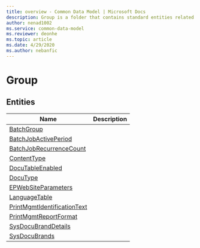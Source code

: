 ```yaml
---
title: overview - Common Data Model | Microsoft Docs
description: Group is a folder that contains standard entities related to the Common Data Model.
author: nenad1002
ms.service: common-data-model
ms.reviewer: deonhe
ms.topic: article
ms.date: 4/29/2020
ms.author: nebanfic
---
```


# Group


## Entities

|Name|Description|
|---|---|
|[BatchGroup](BatchGroup.md)||
|[BatchJobActivePeriod](BatchJobActivePeriod.md)||
|[BatchJobRecurrenceCount](BatchJobRecurrenceCount.md)||
|[ContentType](ContentType.md)||
|[DocuTableEnabled](DocuTableEnabled.md)||
|[DocuType](DocuType.md)||
|[EPWebSiteParameters](EPWebSiteParameters.md)||
|[LanguageTable](LanguageTable.md)||
|[PrintMgmtIdentificationText](PrintMgmtIdentificationText.md)||
|[PrintMgmtReportFormat](PrintMgmtReportFormat.md)||
|[SysDocuBrandDetails](SysDocuBrandDetails.md)||
|[SysDocuBrands](SysDocuBrands.md)||
